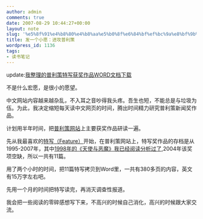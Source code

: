 ```yaml
---
author: admin
comments: true
date: 2007-08-29 10:44:27+00:00
layout: note
slug: '%e5%8f%91%e4%b8%80%e4%b8%aa%e5%b0%8f%e6%84%bf%ef%bc%9a%e8%bf%9b%e6%94%bb%e6%99%ae%e5%88%a9%e7%ad%96'
title: 发一个小愿：进攻普利策
wordpress_id: 1136
tags:
- 读书笔记
---
```


update:[我整理的普利策特写获奖作品WORD文档下载](http://www.baibanbao.net/file/pulitzer-feature-writing.rar)

不是什么宏愿，是很小的愿望。

中文网站内容越来越杂乱，不入耳之音吵得我头疼。吾生也短，不能总是与垃圾为伍。为此，我决定缩短每天读中文网页的时间，腾出时间精力研究普利策新闻奖作品。

计划用半年时间，把[普利策网站](http://www.pulitzer.org/)上主要获奖作品研读一遍。

先从我最喜欢的[特写（Feature）](http://www.pulitzer.org/cgi-bin/catquery.cgi?type=w&category=Feature+Writing&FormsButton5=Retrieve)开始，在普利策网站上，特写奖作品的存档是从1995-2007年，其中[1998年的《天使与恶魔》我已经阅读分析过了](http://www.baibanbao.net/?p=493),2004年该奖项空缺，所以一共有11篇。

用了两个小时的时间，把11篇特写拷贝到Word里，一共有380多页的内容，英文有15万字左右吧。

先用一个月的时间把特写读完，再消灭调查性报道。

我会把一些阅读的零碎感想写下来，不高兴的时候自己消化，高兴的时候跟大家交流。
